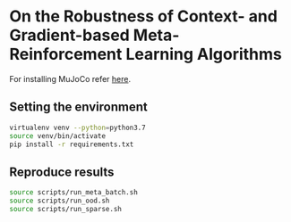 # On the Robustness of Context- and Gradient-based Meta-Reinforcement Learning Algorithms

For installing MuJoCo refer [here](https://github.com/openai/mujoco-py).

## Setting the environment
```bash
virtualenv venv --python=python3.7
source venv/bin/activate
pip install -r requirements.txt
```
## Reproduce results

```bash
source scripts/run_meta_batch.sh
source scripts/run_ood.sh
source scripts/run_sparse.sh
```
